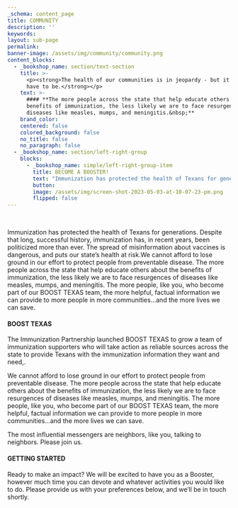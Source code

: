 ```yaml
---
_schema: content_page
title: COMMUNITY
description: ''
keywords:
layout: sub-page
permalink:
banner-image: /assets/img/community/community.png
content_blocks:
  - _bookshop_name: section/text-section
    title: >-
      <p><strong>The health of our communities is in jeopardy - but it doesn’t
      have to be.</strong></p>
    text: >-
      #### **The more people across the state that help educate others about the
      benefits of immunization, the less likely we are to face resurgences of
      diseases like measles, mumps, and meningitis.&nbsp;**
    brand_color:
    centered: false
    colored_background: false
    no_title: false
    no_paragraph: false
  - _bookshop_name: section/left-right-group
    blocks:
      - _bookshop_name: simple/left-right-group-item
        title: BECOME A BOOSTER!
        text: "Immunization has protected the health of Texans for generations.  Despite that long, successful history, immunization has, in recent years, been politicized more than ever.  The spread of misinformation about vaccines is dangerous, and puts our state’s health at risk.\_ <br> We cannot afford to lose ground in our fight to protect Texans from preventable disease.  The more people, like you, who become part of our <strong> BOOST TEXAS <strong> team, the more helpful, factual information we can provide to more people in more communities… and the more lives we can save."
        button:
        image: /assets/img/screen-shot-2023-05-03-at-10-07-23-pm.png
        flipped: false
---
```

<div class="text-center"> </div>

Immunization has protected the health of Texans for generations. Despite that long, successful history, immunization has, in recent years, been politicized more than ever. The spread of misinformation about vaccines is dangerous, and puts our state’s health at risk.We cannot afford to lose ground in our effort to protect people from preventable disease. The more people across the state that help educate others about the benefits of immunization, the less likely we are to face resurgences of diseases like measles, mumps, and meningitis. The more people, like you, who become part of our BOOST TEXAS team, the more helpful, factual information we can provide to more people in more communities…and the more lives we can save.

#### **BOOST TEXAS**

The Immunization Partnership launched BOOST TEXAS to grow a team of immunization supporters who will take action as reliable sources across the state to provide Texans with the immunization information they want and need,.

We cannot afford to lose ground in our effort to protect people from preventable disease. The more people across the state that help educate others about the benefits of immunization, the less likely we are to face resurgences of diseases like measles, mumps, and meningitis. The more people, like you, who become part of our BOOST TEXAS team, the more helpful, factual information we can provide to more people in more communities…and the more lives we can save.

The most influential messengers are neighbors, like you, talking to neighbors. Please join us.

#### **GETTING STARTED**

​​​​​​Ready to make an impact? We will be excited to have you as a Booster, however much time you can devote and whatever activities you would like to do. Please provide us with your preferences below, and we’ll be in touch shortly.

<div class="cms-embed" data-cms-embed="PGRpdiBpZD0iRENEcktvVE9MVSI+CiAgICA8c2NyaXB0IHR5cGU9InRleHQvamF2YXNjcmlwdCIgc3JjPSJodHRwczovL2RlZmF1bHQuc2Fsc2FsYWJzLm9yZy9hcGkvd2lkZ2V0L3RlbXBsYXRlLzk2M2ZjN2ViLTE4MDctNDM4Yi04NDEwLTJlMTM4YzI4OThjOS8/dElkPURDRHJLb1RPTFUiID48L3NjcmlwdD4KPC9kaXY+"><div id="DCDrKoTOLU"><script type="text/javascript" src="https://default.salsalabs.org/api/widget/template/963fc7eb-1807-438b-8410-2e138c2898c9/?tId=DCDrKoTOLU"></script></div></div>